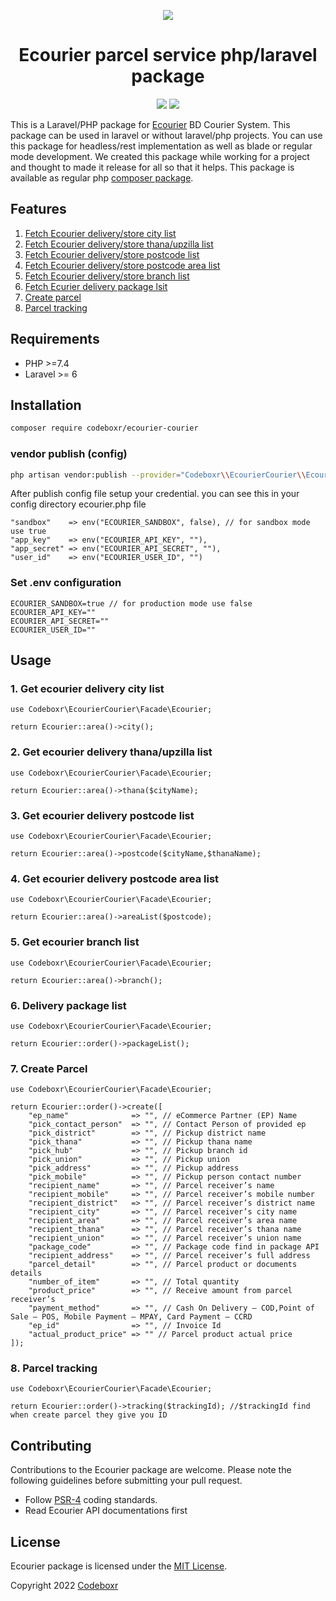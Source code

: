 <p align="center">
  <img src="https://ecourier.com.bd/wp-content/themes/ecourier-2.0/images/logo.svg">
</p>

<h1 align="center">Ecourier parcel service php/laravel package</h1>
<p align="center" >
<img src="https://img.shields.io/packagist/dt/codeboxr/ecourier-courier">
<img src="https://img.shields.io/packagist/stars/codeboxr/ecourier-courier">
</p>

This is a Laravel/PHP package for [Ecourier](https://ecourier.com.bd/) BD Courier System. This package can be used in laravel or without laravel/php projects. You can use this package for headless/rest implementation as well as blade or regular mode development. We created this package while working for a project and thought to made it release for all so that it helps. This package is available as regular php [composer package](https://packagist.org/packages/codeboxr/ecourier-courier).

## Features

1. [Fetch Ecourier delivery/store city list](https://github.com/codeboxrcodehub/ecourier-courier#1-get-ecourier-delivery-city-list)
2. [Fetch Ecourier delivery/store thana/upzilla list](https://github.com/codeboxrcodehub/ecourier-courier#2-get-ecourier-delivery-thanaupzilla-list)
3. [Fetch Ecourier delivery/store postcode list](https://github.com/codeboxrcodehub/ecourier-courier#3-get-ecourier-delivery-postcode-list)
4. [Fetch Ecourier delivery/store postcode area list](https://github.com/codeboxrcodehub/ecourier-courier#4-get-ecourier-delivery-postcode-area-list)
5. [Fetch Ecourier delivery/store branch list](https://github.com/codeboxrcodehub/ecourier-courier#5-get-ecourier-branch-list)
6. [Fetch Ecurier delivery package lsit](https://github.com/codeboxrcodehub/ecourier-courier#6-delivery-package-list)
7. [Create parcel](https://github.com/codeboxrcodehub/ecourier-courier#7-create-parcel)
8. [Parcel tracking](https://github.com/codeboxrcodehub/ecourier-courier#8-parcel-tracking)


## Requirements

- PHP >=7.4
- Laravel >= 6

## Installation

```bash
composer require codeboxr/ecourier-courier
```

### vendor publish (config)
```bash
php artisan vendor:publish --provider="Codeboxr\\EcourierCourier\\EcourierServiceProvider"
```

After publish config file setup your credential. you can see this in your config directory ecourier.php file
```
"sandbox"    => env("ECOURIER_SANDBOX", false), // for sandbox mode use true
"app_key"    => env("ECOURIER_API_KEY", ""),
"app_secret" => env("ECOURIER_API_SECRET", ""),
"user_id"    => env("ECOURIER_USER_ID", "")
```

### Set .env configuration
```
ECOURIER_SANDBOX=true // for production mode use false
ECOURIER_API_KEY=""
ECOURIER_API_SECRET=""
ECOURIER_USER_ID=""
```

## Usage

### 1. Get ecourier delivery city list

```
use Codeboxr\EcourierCourier\Facade\Ecourier;

return Ecourier::area()->city();

```

### 2. Get ecourier delivery thana/upzilla list

```
use Codeboxr\EcourierCourier\Facade\Ecourier;

return Ecourier::area()->thana($cityName);

```

### 3. Get ecourier delivery postcode list

```
use Codeboxr\EcourierCourier\Facade\Ecourier;

return Ecourier::area()->postcode($cityName,$thanaName);

```

### 4. Get ecourier delivery postcode area list

```
use Codeboxr\EcourierCourier\Facade\Ecourier;

return Ecourier::area()->areaList($postcode);

```

### 5. Get ecourier branch list

```
use Codeboxr\EcourierCourier\Facade\Ecourier;

return Ecourier::area()->branch();

```

### 6. Delivery package list

```
use Codeboxr\EcourierCourier\Facade\Ecourier;

return Ecourier::order()->packageList();

```

### 7. Create Parcel

```
use Codeboxr\EcourierCourier\Facade\Ecourier;

return Ecourier::order()->create([
    "ep_name"              => "", // eCommerce Partner (EP) Name
    "pick_contact_person"  => "", // Contact Person of provided ep
    "pick_district"        => "", // Pickup district name
    "pick_thana"           => "", // Pickup thana name
    "pick_hub"             => "", // Pickup branch id 
    "pick_union"           => "", // Pickup union 
    "pick_address"         => "", // Pickup address
    "pick_mobile"          => "", // Pickup person contact number
    "recipient_name"       => "", // Parcel receiver’s name
    "recipient_mobile"     => "", // Parcel receiver’s mobile number
    "recipient_district"   => "", // Parcel receiver’s district name
    "recipient_city"       => "", // Parcel receiver’s city name
    "recipient_area"       => "", // Parcel receiver’s area name
    "recipient_thana"      => "", // Parcel receiver’s thana name
    "recipient_union"      => "", // Parcel receiver’s union name
    "package_code"         => "", // Package code find in package API
    "recipient_address"    => "", // Parcel receiver’s full address
    "parcel_detail"        => "", // Parcel product or documents details
    "number_of_item"       => "", // Total quantity
    "product_price"        => "", // Receive amount from parcel receiver’s
    "payment_method"       => "", // Cash On Delivery – COD,Point of Sale – POS, Mobile Payment – MPAY, Card Payment – CCRD
    "ep_id"                => "", // Invoice Id 
    "actual_product_price" => "" // Parcel product actual price
]);

```

### 8. Parcel tracking

```
use Codeboxr\EcourierCourier\Facade\Ecourier;

return Ecourier::order()->tracking($trackingId); //$trackingId find when create parcel they give you ID

```


## Contributing

Contributions to the Ecourier package are welcome. Please note the following guidelines before submitting your pull request.

- Follow [PSR-4](http://www.php-fig.org/psr/psr-4/) coding standards.
- Read Ecourier API documentations first

## License

Ecourier package is licensed under the [MIT License](http://opensource.org/licenses/MIT).

Copyright 2022 [Codeboxr](https://codeboxr.com)

